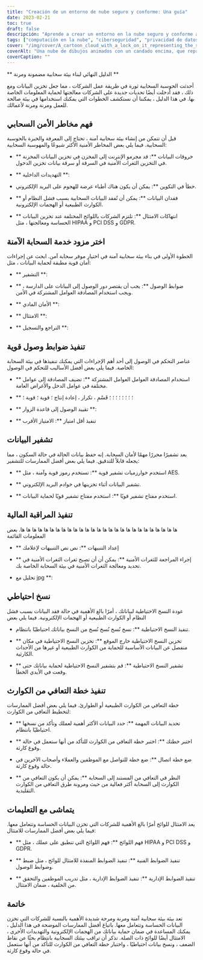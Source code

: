 ```yaml
---
title: "Creación de un entorno de nube seguro y conforme: Una guía"
date: 2023-02-21
toc: true
draft: false
descripción: "Aprende a crear un entorno en la nube seguro y conforme a las normativas para tu empresa con nuestra completa guía."
tags: ["computación en la nube", "ciberseguridad", "privacidad de datos", "cumplimiento", "HIPAA", "PCI DSS", "GDPR", "copia de seguridad de datos", "recuperación ante desastres", "cifrado", "controles de acceso", "autenticación multifactor", "supervisión continua", "evaluaciones de vulnerabilidad", "filtraciones de datos", "amenazas internas", "configuración incorrecta", "pérdida de datos", "proveedor de la nube", "medidas de seguridad"].
cover: "/img/cover/A_cartoon_cloud_with_a_lock_on_it_representing_the_secure_cloud.png"
coverAlt: "Una nube de dibujos animados con un candado encima, que representa el entorno de nube seguro y conforme que se está construyendo en el artículo."
coverCaption: ""
---
```



 ** الدليل النهائي لبناء بيئة سحابية مضمونة ومرنة **
 
 أحدثت الحوسبة السحابية ثورة في طريقة عمل الشركات ، مما جعل تخزين البيانات ومع ذلك ، فقد أدخلت أيضًا تحديات جديدة على الشركات معالجتها لحماية المعلومات الخاصة بها. في هذا الدليل ، يمكننا أن نستكشف الخطوات التي يمكنك استخدامها في بيئة صالحة للعمل ومرنة ومرنة لأعمالك.
 
 ## فهم مخاطر الأمن السحابي
 
 قبل أن تتمكن من إنشاء بيئة سحابية آمنة ، تحتاج إلى المعرفة والخبرة بالحوسبة السحابية. فيما يلي بعض المخاطر الأمنية الأكثر شيوعًا والمهوسبة السحابية:
 
 - ** خروقات البيانات **: قد مجرمو الإنترنت إلى المخزن في تخزين البيانات المخزنة في التخزين الثغرات الأمنية في السرقة أو سرقة بيانات تخزين الدخول.
 
 - ** التهديدات الداخلية **:
 
 - خطأ في التكوين **: يمكن أن يكون هناك أطباء عرضة للهجوم على البريد الإلكتروني.
 
 - ** فقدان البيانات **: يمكن أن تُفقد البيانات السحابية بسبب فشل النظام أو الكوارث الطبيعية أو الهجمات الإلكترونية.
 
 - ** انتهاكات الامتثال **: تلتزم الشركات باللوائح المختلفة عند تخزين البيانات الحساسة ومعالجتها ، مثل HIPAA و PCI DSS و GDPR.
 
 ## اختر مزود خدمة السحابة الآمنة
 
 الخطوة الأولى في بناء بيئة سحابية آمنة في اختيار موفر سحابة آمن. ابحث عن إجراءات أمان قوية مطبقة لحماية البيانات ، مثل:
 
 - ** التشفير **:
 
 - ** ضوابط الوصول **: يجب أن يقتصر دور الوصول إلى البيانات على الدارسة ، ويجب استخدام المصادقة العوامل المشتركة في الأمن.
 
 - ** الأمان المادي **:
 
 - ** الامتثال **:
 
 - ** التراجع والتسجيل **:
 
 ## تنفيذ ضوابط وصول قوية
 
 عناصر التحكم في الوصول إلى أحد أهم الإجراءات التي يمكنك تنفيذها في بيئة السحابة الخاصة. فيما يلي بعض أفضل الأساليب للتحكم في الوصول:
 
 - ** استخدام المصادقة العوامل العوامل المشتركة **: تضيف المصادقة إلى عوامل مختلفة في عوامل الدخل والأغراض العامة.
 
 - ** ؛ ؛ ؛ ؛ ؛ ؛ ؛ ؛ قَسْمِ ، تكرار ، إعادة إنتاج ؛ قوية ؛ قوية ؛
 
 - ** تقييد الوصول إلى قاعدة الزوار **:
 
 - ** تنفيذ أقل امتياز **: الامتياز الأقرب
 
 ## تشفير البيانات
 
 يعد تشفيرًا محررًا مهمًا لأمان السحابة. إنه حفظ بيانات الحالة في حالة السكون ، مما يجعله قابلاً للتدقيق. فيما يلي بعض أفضل الممارسات للتشفير:
 
 - ** استخدم خوارزميات تشفير قوية **: تستخدم رموز قوية وآمنة ، مثل AES.
 
 - ** تشفير البيانات أثناء تخزينها في خوادم البريد الإلكتروني.
 
 - ** استخدم مفتاح تشفير قويًا **: استخدم مفتاح تشفير قويًا لحماية البيانات.
 
 ## تنفيذ المراقبة المالية
 
 ها ها ها ها ها ها ها ها ها ها ها ها ها ها ها ها ها ها ها ها ها ها ها ها ها ها ها. بعض المعلومات القائمة
 
 - ** إعداد التنبيهات **: نص نص التنبيهات لإعلامك
 
 - ** إجراء المراجعة للثغرات الأمنية **: يمكن أن أن تصبح ثغرات الثغرات الأمنية في تحديد ومعالجة الثغرات الأمنية في بيئة السحابة الخاصة بك.
 
 - تحليل مع jpg **:
 
 ## نسخ احتياطي
 
 عودة النسخ الاحتياطية لبياناتك ، أمرًا بالغ الأهمية في حالة فقد البيانات بسبب فشل النظام أو الكوارث الطبيعية أو الهجمات الإلكترونية. فيما يلي بعض
 
 - تنفيذ النسخ الاحتياطية **: نسخ نُسخ نُسخ نُسخ من النسخ بياناتك احتياطيًا بانتظام.
 
 - ** تخزين النسخ الاحتياطية خارج الموقع **: تخزين النسخ الاحتياطية في مكان منفصل عن البيانات الأساسية للحماية من الكوارث الطبيعية أو غيرها من الأحداث الكارثية.
 
 - ** تشفير النسخ الاحتياطية **: قم بتشفير النسخ الاحتياطية لحماية بياناتك حتى وقعت في الأيدي الخطأ.
 
 ## تنفيذ خطة التعافي من الكوارث
 
 خطة التعافي من الكوارث الطبيعية أو الطوارئ. فيما يلي بعض أفضل الممارسات لتخطيط التعافي من الكوارث:
 
 - ** تحديد البيانات المهمة **: حدد البيانات الأكثر أهمية لعملك وتأكد من نسخها احتياطيًا بانتظام.
 
 - ** اختبر خطتك **: اختبر خطة التعافي من الكوارث للتأكد من أنها ستعمل في حالة وقوع كارثة.
 
 - ضع خطة اتصال **: ضع خطة للتواصل مع الموظفين والعملاء وأصحاب الآخرين في حالة وقوع كارثة.
 
 - ** النظر في التعافي من المستند إلى السحابة **: يمكن أن يكون التعافي من الكوارث إلى السحابة أكثر فعالية من حيث ومرونة طرق التعافي من الكوارث التقليدية.
 
 ## يتماشى مع التعليمات
 
 يعد الامتثال للوائح أمرًا بالغ الأهمية للشركات التي تخزن البيانات الحساسة وتتعامل معها. فيما يلي بعض أفضل الممارسات للامتثال:
 
 - ** فهم اللوائح **: فهم اللوائح التي تنطبق على عملك ، مثل HIPAA و PCI DSS و GDPR.
 
 - ** تنفيذ الضوابط الفنية **: تنفيذ الضوابط المنفذة للامتثال للوائح ، مثل ضبط وضوابط الوصول.
 
 - ** تنفيذ الضوابط الإدارية **: تنفيذ الضوابط الإدارية ، مثل تدريب الموظفين والتحقق من الخلفية ، ضمان الامتثال.
 
 ## خاتمة
 
 تعد بيئة بيئة سحابية آمنة ومرنة ومرحة شديدة الأهمية بالنسبة للشركات التي تخزن البيانات الحساسة وتتعامل معها. باتباع أفضل الممارسات الموضحة في هذا الدليل ، يمكنك المساعدة في ضمان حماية بياناتك من الهجمات الإلكترونية والتهديدات الأخرى ، الامتثال أيضًا للوائح ذات الصلة. تذكر أن تراقب بيئتك السحابية بانتظام بحثًا عن نقاط الضعف ، ونسخ بيانات احتياطيًا ، واختبار خطة التعافي من الكوارث للتأكد من أنها ستعمل في حالة وقوع كارثة.
 
